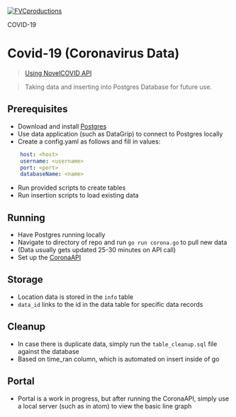 <a href="http://fvcproductions.com"><img src="https://emojipedia-us.s3.dualstack.us-west-1.amazonaws.com/thumbs/240/apple/237/microbe_1f9a0.png" title="FVCproductions" alt="FVCproductions"></a>

<!-- [![FVCproductions](https://avatars1.githubusercontent.com/u/4284691?v=3&s=200)](http://fvcproductions.com) -->

COVID-19

# Covid-19 (Coronavirus Data)

><a href="github.com/NovelCOVID/API">Using NovelCOVID API</a>

> Taking data and inserting into Postgres Database for future use.

## Prerequisites

- Download and install <a href="https://www.postgresql.org/download/">Postgres</a>
- Use data application (such as DataGrip) to connect to Postgres locally
- Create a config.yaml as follows and fill in values:

```yaml
    host: <host>
    username: <username>
    port: <port>
    databaseName: <name>
```
- Run provided scripts to create tables
- Run insertion scripts to load existing data

## Running
- Have Postgres running locally
- Navigate to directory of repo and run `go run corona.go` to pull new data
- (Data usually gets updated 25-30 minutes on API call)
- Set up the <a href="https://github.com/Matt2Harrington/coronaAPI">CoronaAPI</a>

## Storage
- Location data is stored in the `info` table
- `data_id` links to the id in the data table for specific data records

## Cleanup
- In case there is duplicate data, simply run the `table_cleanup.sql` file against the database
- Based on time_ran column, which is automated on insert inside of go

## Portal
- Portal is a work in progress, but after running the CoronaAPI, simply use a local server (such as in atom) to view the basic line graph

